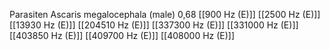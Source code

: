 Parasiten Ascaris megalocephala (male) 0,68
[[900 Hz (E)]]
[[2500 Hz (E)]]
[[13930 Hz (E)]]
[[204510 Hz (E)]]
[[337300 Hz (E)]]
[[331000 Hz (E)]]
[[403850 Hz (E)]]
[[409700 Hz (E)]]
[[408000 Hz (E)]]